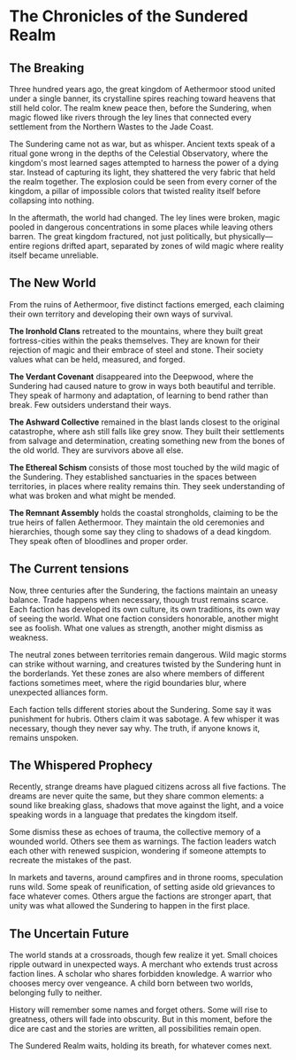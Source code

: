 # The Chronicles of the Sundered Realm

## The Breaking

Three hundred years ago, the great kingdom of Aethermoor stood united under a single banner, its crystalline spires reaching toward heavens that still held color. The realm knew peace then, before the Sundering, when magic flowed like rivers through the ley lines that connected every settlement from the Northern Wastes to the Jade Coast.

The Sundering came not as war, but as whisper. Ancient texts speak of a ritual gone wrong in the depths of the Celestial Observatory, where the kingdom's most learned sages attempted to harness the power of a dying star. Instead of capturing its light, they shattered the very fabric that held the realm together. The explosion could be seen from every corner of the kingdom, a pillar of impossible colors that twisted reality itself before collapsing into nothing.

In the aftermath, the world had changed. The ley lines were broken, magic pooled in dangerous concentrations in some places while leaving others barren. The great kingdom fractured, not just politically, but physically—entire regions drifted apart, separated by zones of wild magic where reality itself became unreliable.

## The New World

From the ruins of Aethermoor, five distinct factions emerged, each claiming their own territory and developing their own ways of survival.

**The Ironhold Clans** retreated to the mountains, where they built great fortress-cities within the peaks themselves. They are known for their rejection of magic and their embrace of steel and stone. Their society values what can be held, measured, and forged.

**The Verdant Covenant** disappeared into the Deepwood, where the Sundering had caused nature to grow in ways both beautiful and terrible. They speak of harmony and adaptation, of learning to bend rather than break. Few outsiders understand their ways.

**The Ashward Collective** remained in the blast lands closest to the original catastrophe, where ash still falls like grey snow. They built their settlements from salvage and determination, creating something new from the bones of the old world. They are survivors above all else.

**The Ethereal Schism** consists of those most touched by the wild magic of the Sundering. They established sanctuaries in the spaces between territories, in places where reality remains thin. They seek understanding of what was broken and what might be mended.

**The Remnant Assembly** holds the coastal strongholds, claiming to be the true heirs of fallen Aethermoor. They maintain the old ceremonies and hierarchies, though some say they cling to shadows of a dead kingdom. They speak often of bloodlines and proper order.

## The Current tensions

Now, three centuries after the Sundering, the factions maintain an uneasy balance. Trade happens when necessary, though trust remains scarce. Each faction has developed its own culture, its own traditions, its own way of seeing the world. What one faction considers honorable, another might see as foolish. What one values as strength, another might dismiss as weakness.

The neutral zones between territories remain dangerous. Wild magic storms can strike without warning, and creatures twisted by the Sundering hunt in the borderlands. Yet these zones are also where members of different factions sometimes meet, where the rigid boundaries blur, where unexpected alliances form.

Each faction tells different stories about the Sundering. Some say it was punishment for hubris. Others claim it was sabotage. A few whisper it was necessary, though they never say why. The truth, if anyone knows it, remains unspoken.

## The Whispered Prophecy

Recently, strange dreams have plagued citizens across all five factions. The dreams are never quite the same, but they share common elements: a sound like breaking glass, shadows that move against the light, and a voice speaking words in a language that predates the kingdom itself.

Some dismiss these as echoes of trauma, the collective memory of a wounded world. Others see them as warnings. The faction leaders watch each other with renewed suspicion, wondering if someone attempts to recreate the mistakes of the past.

In markets and taverns, around campfires and in throne rooms, speculation runs wild. Some speak of reunification, of setting aside old grievances to face whatever comes. Others argue the factions are stronger apart, that unity was what allowed the Sundering to happen in the first place.

## The Uncertain Future

The world stands at a crossroads, though few realize it yet. Small choices ripple outward in unexpected ways. A merchant who extends trust across faction lines. A scholar who shares forbidden knowledge. A warrior who chooses mercy over vengeance. A child born between two worlds, belonging fully to neither.

History will remember some names and forget others. Some will rise to greatness, others will fade into obscurity. But in this moment, before the dice are cast and the stories are written, all possibilities remain open.

The Sundered Realm waits, holding its breath, for whatever comes next.